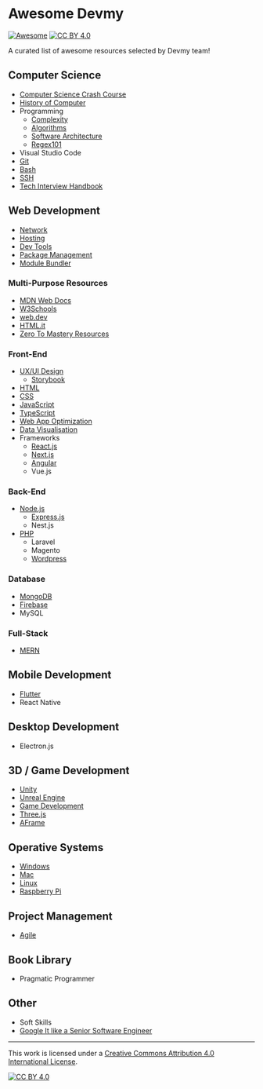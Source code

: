 # Awesome Devmy

[![Awesome](https://cdn.rawgit.com/sindresorhus/awesome/d7305f38d29fed78fa85652e3a63e154dd8e8829/media/badge.svg)](https://github.com/sindresorhus/awesome#readme) [![CC BY 4.0][cc-by-shield]][cc-by]

A curated list of awesome resources selected by Devmy team!

## Computer Science
- [Computer Science Crash Course](https://www.youtube.com/playlist?list=PL8dPuuaLjXtNlUrzyH5r6jN9ulIgZBpdo)
- [History of Computer](https://www.youtube.com/playlist?list=PLXtTjtWmQhg0N08o_oSaAantmQAu-1Xad)
- Programming
    - [Complexity](./computer-science/complexity.md)
    - [Algorithms](./computer-science/algorithms.md)
    - [Software Architecture](./computer-science/software-architecture.md)
    - [Regex101](https://regex101.com/)
- Visual Studio Code
- [Git](./computer-science/git.md)
- [Bash](./computer-science/bash.md)
- [SSH](./computer-science/ssh.md)
- [Tech Interview Handbook](https://www.techinterviewhandbook.org/)

## Web Development

- [Network](./web-dev/network.md)
- [Hosting](./web-dev/hosting.md)
- [Dev Tools](./web-dev/dev-tools.md)
- [Package Management](./web-dev/package-management.md)
- [Module Bundler](./web-dev/module-bundler.md)

### Multi-Purpose Resources
- [MDN Web Docs](https://developer.mozilla.org/en-US/)
- [W3Schools](https://www.w3schools.com/default.asp)
- [web.dev](https://web.dev/)
- [HTML.it](https://www.html.it/)
- [Zero To Mastery Resources](https://zerotomastery.io/resources/)
### Front-End

- [UX/UI Design](./web-dev/frontend/design.md)
    - [Storybook](./web-dev/frontend/storybook.md)
- [HTML](./web-dev/frontend/html.md)
- [CSS](./web-dev/frontend/css.md)
- [JavaScript](./web-dev/frontend/javascript.md)
- [TypeScript](./web-dev/frontend/typescript.md)
- [Web App Optimization](./web-dev/frontend/web-app-optimization.md)
- [Data Visualisation](./web-dev/frontend/data-visualisation.md)
- Frameworks
    - [React.js](./web-dev/frontend/react.md)
    - [Next.js](./web-dev/frontend/nextjs.md)
    - [Angular](./web-dev/frontend/angular.md)
    - Vue.js

### Back-End
- [Node.js](./web-dev/backend/nodejs.md)
    - [Express.js](./web-dev/backend/expressjs.md)
    - Nest.js
- [PHP](./web-dev/backend/php.md)
    - Laravel
    - Magento
    - [Wordpress](./web-dev/backend/wordpress.md)

### Database
- [MongoDB](./web-dev/databases/mongodb.md)
- [Firebase](./web-dev/databases/firebase.md)
- MySQL

### Full-Stack
- [MERN](./web-dev/fullstack/mern.md)

## Mobile Development
- [Flutter](./mobile/flutter.md)
- React Native

## Desktop Development
- Electron.js

## 3D / Game Development
- [Unity](./3D/unity.md)
- [Unreal Engine](./3D/unreal-engine.md)
- [Game Development](./3D/game-dev.md)
- [Three.js](./3D/threejs.md)
- [AFrame](./3D/aframe.md)

## Operative Systems
- [Windows](./os/windows.md)
- [Mac](./os/mac.md)
- [Linux](./os/linux.md)
- [Raspberry Pi](./os/raspberry.md)

## Project Management
- [Agile](./project-management/agile.md)

## Book Library
- Pragmatic Programmer

## Other
- Soft Skills
- [Google It like a Senior Software Engineer](https://www.youtube.com/watch?v=cEBkvm0-rg0)

---

This work is licensed under a [Creative Commons Attribution 4.0 International License][cc-by].

[![CC BY 4.0][cc-by-image]][cc-by]

[cc-by]: http://creativecommons.org/licenses/by/4.0/
[cc-by-image]: https://i.creativecommons.org/l/by/4.0/88x31.png
[cc-by-shield]: https://img.shields.io/badge/License-CC%20BY%204.0-lightgrey.svg